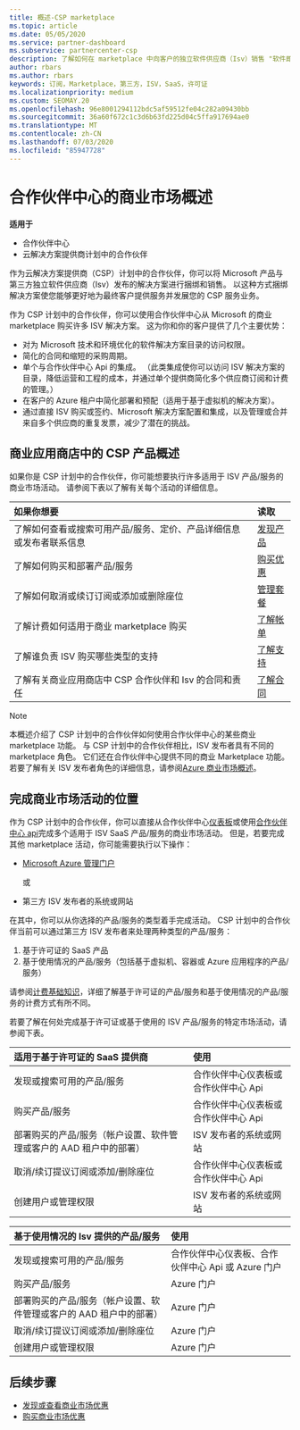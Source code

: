 ```yaml
---
title: 概述-CSP marketplace
ms.topic: article
ms.date: 05/05/2020
ms.service: partner-dashboard
ms.subservice: partnercenter-csp
description: 了解如何在 marketplace 中向客户的独立软件供应商（Isv）销售 "软件即服务" （SaaS）产品/服务。
author: rbars
ms.author: rbars
keywords: 订阅，Marketplace，第三方，ISV，SaaS，许可证
ms.localizationpriority: medium
ms.custom: SEOMAY.20
ms.openlocfilehash: 96e8001294112bdc5af59512fe04c282a09430bb
ms.sourcegitcommit: 36a60f672c1c3d6b63fd225d04c5ffa917694ae0
ms.translationtype: MT
ms.contentlocale: zh-CN
ms.lasthandoff: 07/03/2020
ms.locfileid: "85947728"
---
```

# <a name="overview-of-the-commercial-marketplace-in-partner-center"></a>合作伙伴中心的商业市场概述

**适用于**

- 合作伙伴中心
- 云解决方案提供商计划中的合作伙伴

作为云解决方案提供商（CSP）计划中的合作伙伴，你可以将 Microsoft 产品与第三方独立软件供应商（Isv）发布的解决方案进行捆绑和销售。 以这种方式捆绑解决方案使您能够更好地为最终客户提供服务并发展您的 CSP 服务业务。

作为 CSP 计划中的合作伙伴，你可以使用合作伙伴中心从 Microsoft 的商业 marketplace 购买许多 ISV 解决方案。 这为你和你的客户提供了几个主要优势：

- 对为 Microsoft 技术和环境优化的软件解决方案目录的访问权限。
- 简化的合同和缩短的采购周期。
- 单个与合作伙伴中心 Api 的集成。 （此类集成使你可以访问 ISV 解决方案的目录，降低运营和工程的成本，并通过单个提供商简化多个供应商订阅和计费的管理。）
- 在客户的 Azure 租户中简化部署和预配（适用于基于虚拟机的解决方案）。
- 通过直接 ISV 购买或签约、Microsoft 解决方案配置和集成，以及管理或合并来自多个供应商的重复发票，减少了潜在的挑战。

## <a name="overview-of-csp-offers-in-the-commercial-marketplace"></a>商业应用商店中的 CSP 产品概述

如果你是 CSP 计划中的合作伙伴，你可能想要执行许多适用于 ISV 产品/服务的商业市场活动。 请参阅下表以了解有关每个活动的详细信息。

|**如果你想要**  |**读取**   |
|:------------------------------------|:------------------|
|了解如何查看或搜索可用产品/服务、定价、产品详细信息或发布者联系信息 | [发现产品](csp-commercial-marketplace-discover.md) | 
|了解如何购买和部署产品/服务   | [购买优惠](csp-commercial-marketplace-purchase.md)   | 
|了解如何取消或续订订阅或添加或删除座位  | [管理套餐](csp-commercial-marketplace-manage.md) |
|了解计费如何适用于商业 marketplace 购买 | [了解帐单](csp-commercial-marketplace-billing.md) |
|了解谁负责 ISV 购买哪些类型的支持 | [了解支持](csp-commercial-marketplace-support.md) |
|了解有关商业应用商店中 CSP 合作伙伴和 Isv 的合同和责任 | [了解合同](csp-commercial-marketplace-contracting.md) |

> [!NOTE]
> 本概述介绍了 CSP 计划中的合作伙伴如何使用合作伙伴中心的某些商业 marketplace 功能。 与 CSP 计划中的合作伙伴相比，ISV 发布者具有不同的 marketplace 角色。 它们还在合作伙伴中心提供不同的商业 Marketplace 功能。 若要了解有关 ISV 发布者角色的详细信息，请参阅[Azure 商业市场概述](https://docs.microsoft.com/azure/marketplace/partner-center-portal/commercial-marketplace-overview)。

## <a name="where-to-complete-commercial-marketplace-activities"></a>完成商业市场活动的位置

作为 CSP 计划中的合作伙伴，你可以直接从合作伙伴中心[仪表板](https://partner.microsoft.com/dashboard)或使用[合作伙伴中心 api](https://docs.microsoft.com/partner-center/develop/)完成多个适用于 ISV SaaS 产品/服务的商业市场活动。 但是，若要完成其他 marketplace 活动，你可能需要执行以下操作：

- [Microsoft Azure 管理门户](https://portal.azure.com/)

    或

- 第三方 ISV 发布者的系统或网站

在其中，你可以从你选择的产品/服务的类型着手完成活动。 CSP 计划中的合作伙伴当前可以通过第三方 ISV 发布者来处理两种类型的产品/服务：

1. 基于许可证的 SaaS 产品  
2. 基于使用情况的产品/服务（包括基于虚拟机、容器或 Azure 应用程序的产品/服务）

请参阅[计费基础知识](billing-basics.md)，详细了解基于许可证的产品/服务和基于使用情况的产品/服务的计费方式有所不同。  

若要了解在何处完成基于许可证或基于使用的 ISV 产品/服务的特定市场活动，请参阅下表。

|**适用于基于许可证的 SaaS 提供商**  |**使用**  |
|:------------------------------------|:------------------|
|发现或搜索可用的产品/服务  | 合作伙伴中心仪表板或合作伙伴中心 Api  |
|购买产品/服务  | 合作伙伴中心仪表板或合作伙伴中心 Api  |
|部署购买的产品/服务（帐户设置、软件管理或客户的 AAD 租户中的部署）  | ISV 发布者的系统或网站  |
|取消/续订提议订阅或添加/删除座位 | 合作伙伴中心仪表板或合作伙伴中心 Api  |
|创建用户或管理权限  | ISV 发布者的系统或网站  |

|**基于使用情况的 Isv 提供的产品/服务**  |**使用**  |
|:------------------------------------|:------------------|
|发现或搜索可用的产品/服务  | 合作伙伴中心仪表板、合作伙伴中心 Api 或 Azure 门户  |
|购买产品/服务  | Azure 门户  |
|部署购买的产品/服务（帐户设置、软件管理或客户的 AAD 租户中的部署）  | Azure 门户  |
|取消/续订提议订阅或添加/删除座位 | Azure 门户  |
|创建用户或管理权限  | Azure 门户  |

## <a name="next-steps"></a>后续步骤

- [发现或查看商业市场优惠](csp-commercial-marketplace-discover.md)
- [购买商业市场优惠](csp-commercial-marketplace-purchase.md)
